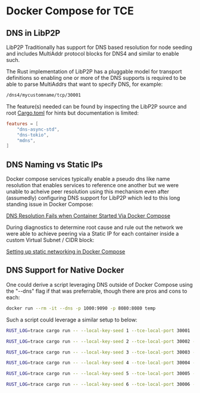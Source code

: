 # Docker Compose for TCE

## DNS in LibP2P

LibP2P Traditionally has support for DNS based resolution for node seeding and includes MultiAddr protocol blocks for DNS4 and similar to enable such.

The Rust implementation of LibP2P has a pluggable model for transport definitions so enabling one or more of the DNS supports is required to be able to parse MultiAddrs that want to specify DNS, for example:

```txt
/dns4/mycustomname/tcp/30001
```

The feature(s) needed can be found by inspecting the LibP2P source and root [Cargo.toml](https://github.com/libp2p/rust-libp2p/blob/master/Cargo.toml#L108) for hints but documentation is limited:

```toml
features = [
    "dns-async-std",
    "dns-tokio",
    "mdns",
]
```

## DNS Naming vs Static IPs

Docker compose services typically enable a pseudo dns like name resolution that enables services to reference one another but we were unable to acheive peer resolution using this mechanism even after (assumedly) configuring DNS support for LibP2P which led to this long standing issue in Docker Compose:

[DNS Resolution Fails when Container Started Via Docker Compose](https://devops.stackexchange.com/questions/14881/dns-resolution-fails-when-container-is-started-via-docker-compose)

During diagnostics to determine root cause and rule out the network we were able to achieve peering via a Static IP for each container inside a custom Virtual Subnet / CIDR block:

[Setting up static networking in Docker Compose](https://stackoverflow.com/questions/39493490/provide-static-ip-to-docker-containers-via-docker-compose)

## DNS Support for Native Docker

One could derive a script leveraging DNS outside of Docker Compose using the "--dns" flag if that was preferrable, though there are pros and cons to each:

```sh
docker run --rm -it --dns -p 1000:9090 -p 8080:8080 temp
```

Such a script could leverage a similar setup to below:

```sh
RUST_LOG=trace cargo run -- --local-key-seed 1 --tce-local-port 30001

RUST_LOG=trace cargo run -- --local-key-seed 2 --tce-local-port 30002 --boot-peers "12D3KooWPjceQrSwdWXPyLLeABRXmuqt69Rg3sBYbU1Nft9HyQ6X /ip4/127.0.0.1/tcp/30001"

RUST_LOG=trace cargo run -- --local-key-seed 3 --tce-local-port 30003 --boot-peers "12D3KooWPjceQrSwdWXPyLLeABRXmuqt69Rg3sBYbU1Nft9HyQ6X /ip4/127.0.0.1/tcp/30001"

RUST_LOG=trace cargo run -- --local-key-seed 4 --tce-local-port 30004 --boot-peers "12D3KooWPjceQrSwdWXPyLLeABRXmuqt69Rg3sBYbU1Nft9HyQ6X /ip4/127.0.0.1/tcp/30001"

RUST_LOG=trace cargo run -- --local-key-seed 5 --tce-local-port 30005 --boot-peers "12D3KooWPjceQrSwdWXPyLLeABRXmuqt69Rg3sBYbU1Nft9HyQ6X /ip4/127.0.0.1/tcp/30001"

RUST_LOG=trace cargo run -- --local-key-seed 6 --tce-local-port 30006 --boot-peers "12D3KooWPjceQrSwdWXPyLLeABRXmuqt69Rg3sBYbU1Nft9HyQ6X /ip4/127.0.0.1/tcp/30001"
```